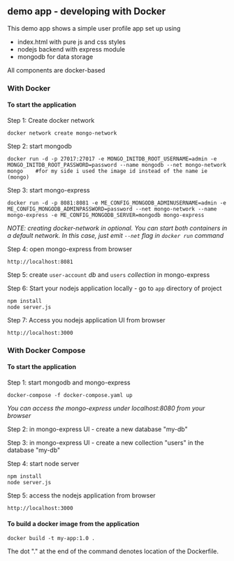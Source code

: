 ## demo app - developing with Docker

This demo app shows a simple user profile app set up using

- index.html with pure js and css styles
- nodejs backend with express module
- mongodb for data storage

All components are docker-based

### With Docker

#### To start the application

Step 1: Create docker network

    docker network create mongo-network

Step 2: start mongodb

    docker run -d -p 27017:27017 -e MONGO_INITDB_ROOT_USERNAME=admin -e MONGO_INITDB_ROOT_PASSWORD=password --name mongodb --net mongo-network mongo    #for my side i used the image id instead of the name ie (mongo)

Step 3: start mongo-express

    docker run -d -p 8081:8081 -e ME_CONFIG_MONGODB_ADMINUSERNAME=admin -e ME_CONFIG_MONGODB_ADMINPASSWORD=password --net mongo-network --name mongo-express -e ME_CONFIG_MONGODB_SERVER=mongodb mongo-express

_NOTE: creating docker-network in optional. You can start both containers in a default network. In this case, just emit `--net` flag in `docker run` command_

Step 4: open mongo-express from browser

    http://localhost:8081

Step 5: create `user-account` _db_ and `users` _collection_ in mongo-express

Step 6: Start your nodejs application locally - go to `app` directory of project

    npm install
    node server.js

Step 7: Access you nodejs application UI from browser

    http://localhost:3000

### With Docker Compose

#### To start the application

Step 1: start mongodb and mongo-express

    docker-compose -f docker-compose.yaml up

_You can access the mongo-express under localhost:8080 from your browser_

Step 2: in mongo-express UI - create a new database "my-db"

Step 3: in mongo-express UI - create a new collection "users" in the database "my-db"

Step 4: start node server

    npm install
    node server.js

Step 5: access the nodejs application from browser

    http://localhost:3000

#### To build a docker image from the application

    docker build -t my-app:1.0 .

The dot "." at the end of the command denotes location of the Dockerfile.
